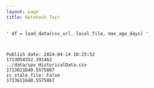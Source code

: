 ```yaml
---
layout: page
title: Notebook Test
---
```





    ' df = load_data(csv_url, local_file, max_age_days) '



    Publish date: 2024-04-14 10:25:52
    1713054352.391462
    ../data/spx_HistoricalData.csv
    1713611640.5575867
    is_stale_file: False
    1713611640.5575867

